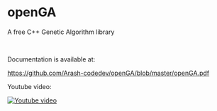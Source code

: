 # openGA
A free C++ Genetic Algorithm library

<br>

Documentation is available at:

https://github.com/Arash-codedev/openGA/blob/master/openGA.pdf


Youtube video:

[![Youtube video](https://img.youtube.com/vi/8T2Teo_Lwrc/0.jpg)](https://www.youtube.com/watch?v=8T2Teo_Lwrc)

